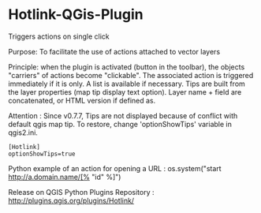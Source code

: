 Hotlink-QGis-Plugin
===================

Triggers actions on single click

Purpose: To facilitate the use of actions attached to vector layers

Principle: when the plugin is activated (button in the toolbar), the objects "carriers" of actions become "clickable". The associated action is triggered immediately if it is only. A list is available if necessary.
Tips are built from the layer properties (map tip display text option). Layer name + field are concatenated, or HTML version if defined as.

Attention : Since v0.7.7, Tips are not displayed because of conflict with default qgis map tip. To restore, change 'optionShowTips' variable in qgis2.ini.

    [Hotlink]
    optionShowTips=true

Python example of an action for opening a URL : os.system("start http://a.domain.name/[% \"id\" %]")

Release on QGIS Python Plugins Repository : http://plugins.qgis.org/plugins/Hotlink/
